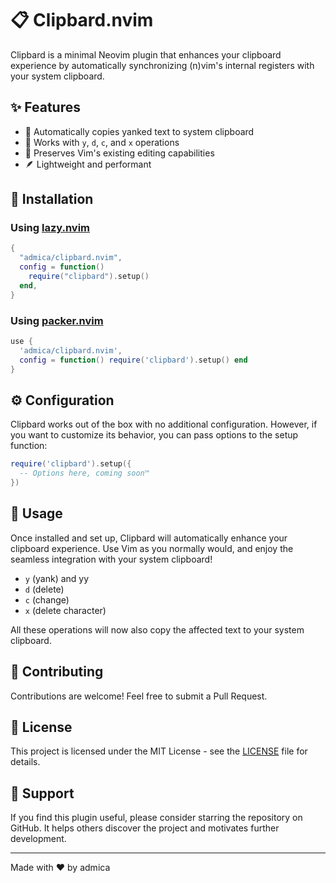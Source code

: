 # 📋 Clipbard.nvim

Clipbard is a minimal Neovim plugin that enhances your clipboard experience by automatically synchronizing (n)vim's internal registers with your system clipboard.

## ✨ Features

- 🔄 Automatically copies yanked text to system clipboard
- 🎯 Works with `y`, `d`, `c`, and `x` operations
- 🚀 Preserves Vim's existing editing capabilities
- 🪶 Lightweight and performant

## 🚀 Installation

### Using [lazy.nvim](https://github.com/folke/lazy.nvim)

```lua
{
  "admica/clipbard.nvim",
  config = function()
    require("clipbard").setup()
  end,
}
```

### Using [packer.nvim](https://github.com/wbthomason/packer.nvim)

```lua
use {
  'admica/clipbard.nvim',
  config = function() require('clipbard').setup() end
}
```

## ⚙️ Configuration

Clipbard works out of the box with no additional configuration. However, if you want to customize its behavior, you can pass options to the setup function:

```lua
require('clipbard').setup({
  -- Options here, coming soon™
})
```

## 📖 Usage

Once installed and set up, Clipbard will automatically enhance your clipboard experience. Use Vim as you normally would, and enjoy the seamless integration with your system clipboard!

- `y` (yank) and yy
- `d` (delete)
- `c` (change)
- `x` (delete character)

All these operations will now also copy the affected text to your system clipboard.

## 🤝 Contributing

Contributions are welcome! Feel free to submit a Pull Request.

## 📄 License

This project is licensed under the MIT License - see the [LICENSE](LICENSE) file for details.

## 💖 Support

If you find this plugin useful, please consider starring the repository on GitHub. It helps others discover the project and motivates further development.

---

Made with ❤️ by admica
